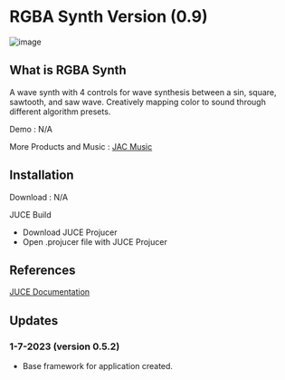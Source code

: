 # RGBA Synth Version (0.9)
![image](https://github.com/JacobACan/RGBA-Synth/assets/89418437/7255c63f-98ce-4285-809c-037533e177e4)



## What is RGBA Synth
A wave synth with 4 controls for wave synthesis between a sin, square, sawtooth, and saw wave. 
Creatively mapping color to sound through different algorithm presets.

Demo : N/A

More Products and Music : [JAC Music](https://jacobacan.github.io/) 

## Installation
Download : N/A

JUCE Build
 - Download  JUCE Projucer
 - Open .projucer file with JUCE Projucer

## References
[JUCE Documentation](https://juce.com/learn/documentation)

## Updates
### 1-7-2023 (version 0.5.2)
- Base framework for application created.
